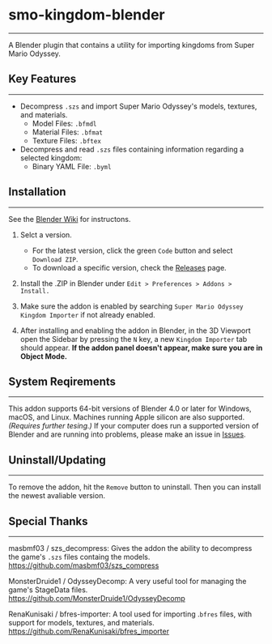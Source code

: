 # smo-kingdom-blender
***
A Blender plugin that contains a utility for importing kingdoms from Super Mario Odyssey.

## Key Features
***
- Decompress `.szs` and import Super Mario Odyssey's models, textures, and materials.
    - Model Files: `.bfmdl`
    - Material Files: `.bfmat`
    - Texture Files: `.bftex`
- Decompress and read `.szs` files containing information regarding a selected kingdom:
    - Binary YAML File: `.byml`

## Installation
***
See the [Blender Wiki](https://docs.blender.org/manual/en/latest/editors/preferences/addons.html) for instructons.

1. Selct a version.
    - For the latest version, click the green `Code` button and select `Download ZIP`.
    - To download a specific version, check the [Releases](https://www.youtube.com/watch?v=dQw4w9WgXcQ) page.

2. Install the .ZIP in Blender under `Edit > Preferences > Addons > Install.`
3. Make sure the addon is enabled by searching `Super Mario Odyssey Kingdom Importer` if not already enabled.
4. After installing and enabling the addon in Blender, in the 3D Viewport open the Sidebar by pressing the `N` key, a new `Kingdom Importer` tab should appear. **If the addon panel doesn't appear, make sure you are in Object Mode.**

## System Reqirements
***
This addon supports 64-bit versions of Blender 4.0 or later for Windows, macOS, and Linux. Machines running Apple silicon are also supported. *(Requires further tesing.)* If your computer does run a supported version of Blender and are running into problems, please make an issue in [Issues](https://www.youtube.com/watch?v=dQw4w9WgXcQ).

## Uninstall/Updating
***
To remove the addon, hit the `Remove` button to uninstall. Then you can install the newest avaliable version.

## Special Thanks
***
masbmf03 / szs_decompress: Gives the addon the ability to decompress the game's `.szs` files containg the models. 
https://github.com/masbmf03/szs_compress

MonsterDruide1 / OdysseyDecomp: A very useful tool for managing the game's StageData files.
https://github.com/MonsterDruide1/OdysseyDecomp

RenaKunisaki / bfres-importer: A tool used for importing .`bfres` files, with support for models, textures, and materials.
https://github.com/RenaKunisaki/bfres_importer
